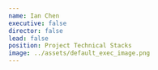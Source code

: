 ```yaml
---
name: Ian Chen
executive: false
director: false
lead: false
position: Project Technical Stacks
image: ../assets/default_exec_image.png
---
```

